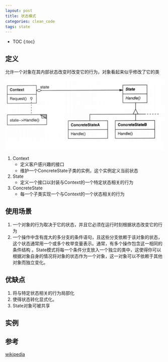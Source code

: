 ```yaml
---
layout: post
title: 状态模式
categories: clean_code
tags: state
---
```


* TOC
{:toc}

## 定义

允许一个对象在其内部状态改变时改变它的行为，对象看起来似乎修改了它的类

![类图](/images/design_pattern/state.jpg)

1. Context
    * 定义客户感兴趣的接口
    * 维护一个ConcreteState子类的实例，这个实例定义当前状态
2. State
    * 定义一个接口以封装与Context的一个特定状态相关的行为
3. ConcreteState
    * 每一个子类实现一个与Context的一个状态相关的行为

## 使用场景

1. 一个对象的行为取决于它的状态，并且它必须在运行时刻根据状态改变它的行为
2. 一个操作中含有庞大的多分支的条件语句，且这些分支依赖于该对象的状态，这个状态通常用一个或多个枚举变量表示。通常，有多个操作包含这一相同的条件结构 。State模式将每一个条件分支放入一个独立的类中，这使得你可以根据对象自身的情况将对象的状态作为一个对象，这一对象可以不依赖于其他对象而独立变化。

## 优缺点

1. 将与特定状态相关的行为局部化
2. 使得状态转化显式化。
3. State对象可被共享

## 实例


## 参考

[wikipedia](https://en.wikipedia.org/wiki/State_pattern)
